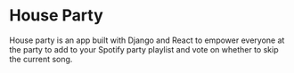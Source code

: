 # House Party

House party is an app built with Django and React to empower everyone at the party to add to your Spotify party playlist and vote on whether to skip the current song.
